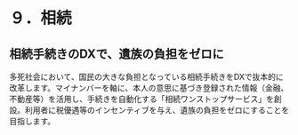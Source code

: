 # ９．相続
## 相続手続きのDXで、遺族の負担をゼロに
多死社会において、国民の大きな負担となっている相続手続きをDXで抜本的に改革します。マイナンバーを軸に、本人の意思に基づき登録された情報（金融、不動産等）を活用し、手続きを自動化する「相続ワンストップサービス」を創設。利用者に税優遇等のインセンティブを与え、遺族の負担をゼロにすることを目指します。